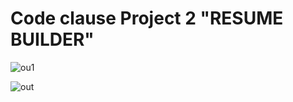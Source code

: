 # Code clause Project 2 "RESUME BUILDER"
![ou1](https://github.com/ARahman24/CCp2/assets/117717123/0e3d1ead-5191-4cbf-8aef-888e717f1262)

![out](https://github.com/ARahman24/CCp2/assets/117717123/42016fa6-62d7-4d4f-8bf0-d13627910a49)
